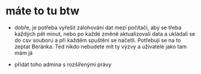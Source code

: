 # máte to tu btw

- dobře, je potřeba vyřešit zálohování dat mezi počítači, aby se třeba každých pět minut, nebo po každé změně aktualizovali data a ukládali se do csv souboru a při každém spuštění se načetli.
Potřebuji se na to zeptat Beránka. 
Ted nikdo nebudete mít ty výzvy a uživatele jako tam mám já

- přidat toho admina s rozšířenými právy
